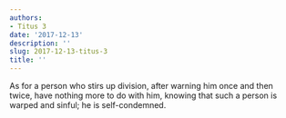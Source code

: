 ```yaml
---
authors:
- Titus 3
date: '2017-12-13'
description: ''
slug: 2017-12-13-titus-3
title: ''
---
```

As for a person who stirs up division, after warning him once and then twice, have nothing more to do with him, knowing that such a person is warped and sinful; he is self-condemned.



